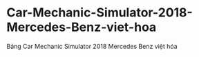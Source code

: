 # Car-Mechanic-Simulator-2018-Mercedes-Benz-viet-hoa
Bảng Car Mechanic Simulator 2018 Mercedes Benz việt hóa
